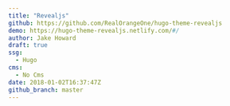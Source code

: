 ```yaml
---
title: "Revealjs"
github: https://github.com/RealOrangeOne/hugo-theme-revealjs
demo: https://hugo-theme-revealjs.netlify.com/#/
author: Jake Howard
draft: true
ssg:
  - Hugo
cms:
  - No Cms
date: 2018-01-02T16:37:47Z
github_branch: master
---
```

